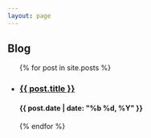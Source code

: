 ```yaml
---
layout: page
---
```


## Blog

<ul id="blog-posts">
    {% for post in site.posts %}
    <li>
        <h3><a href="{{ post.url | relative_url }}">{{ post.title }}</a></h3>
        <h4>{{ post.date | date: "%b %d, %Y" }}</h4>
    </li>
    {% endfor %}
</ul>
